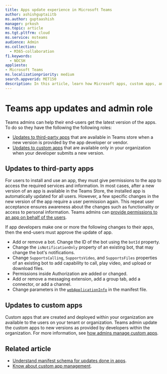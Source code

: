 ```yaml
---
title: Apps update experience in Microsoft Teams
author: ashishguptaiitb
ms.author: guptaashish
manager: prkosh
ms.topic: article
ms.tgt.pltfrm: cloud
ms.service: msteams
audience: Admin
ms.collection: 
  - M365-collaboration
f1.keywords: 
  - NOCSH
appliesto: 
- Microsoft Teams
ms.localizationpriority: medium
search.appverid: MET150
description: In this article, learn how Microsoft apps, custom apps, and third-party apps in Microsoft Teams are updated and how admins facilitate it.
---
```


# Teams app updates and admin role

Teams admins can help their end-users get the latest version of the apps. To do so they have the following the following roles:

* [Updates to third-party apps](#updates-to-third-party-apps) that are available in Teams store when a new version is provided by the app developer or vendor.
* [Updates to custom apps](#updates-to-custom-apps) that are available only in your organization when your developer submits a new version.

## Updates to third-party apps

For users to install and use an app, they must give permissions to the app to access the required services and information. In most cases, after a new version of an app is available in the Teams Store, the installed app is automatically updated for all users. However, a few specific changes in the new version of the app require a user permission again. This repeat user acceptance ensures awareness about the changes such as functionality or access to personal information. Teams admins can [provide permissions to an app on behalf of the users](app-permissions-admin-center.md).

If app developers make one or more the following changes to their apps, then the end-users must approve the update of app.

* Add or remove a bot. Change the ID of the bot using the `botId` property.
* Change the `isNotificationOnly` property of an existing bot, that may change the bot's notifications.
* Change `SupportsCalling`, `SupportsVideo`, and `SupportsFiles` properties of an existing bot to add capability to call, play video, and upload or download files.
* Permissions inside Authorization are added or changed.
* Add or remove a messaging extension, add a group tab, add a connector, or add a channel.
* Change parameters in the [`webApplicationInfo`](/microsoftteams/platform/resources/schema/manifest-schema#webapplicationinfo) in the manifest file.

<!--- image update
:::image type="content" source="media/manage-your-custom-apps-update1.png" alt-text="New version available." lightbox="media/manage-your-custom-apps-update1.png":::

:::image type="content" source="media/manage-your-custom-apps-update2.png" alt-text="Upgrade option for an app." lightbox="media/manage-your-custom-apps-update2.png":::
--->

## Updates to custom apps

Custom apps that are created and deployed within your organization are available to the users on your tenant or organization. Teams admin update the custom apps to new versions as provided by developers within the organization. For more information, see [how admins manage custom apps](custom-app-overview.md).

## Related article

* [Understand manifest schema for updates done in apps](/microsoftteams/platform/resources/schema/manifest-schema).
* [Know about custom app management](custom-app-overview.md).
